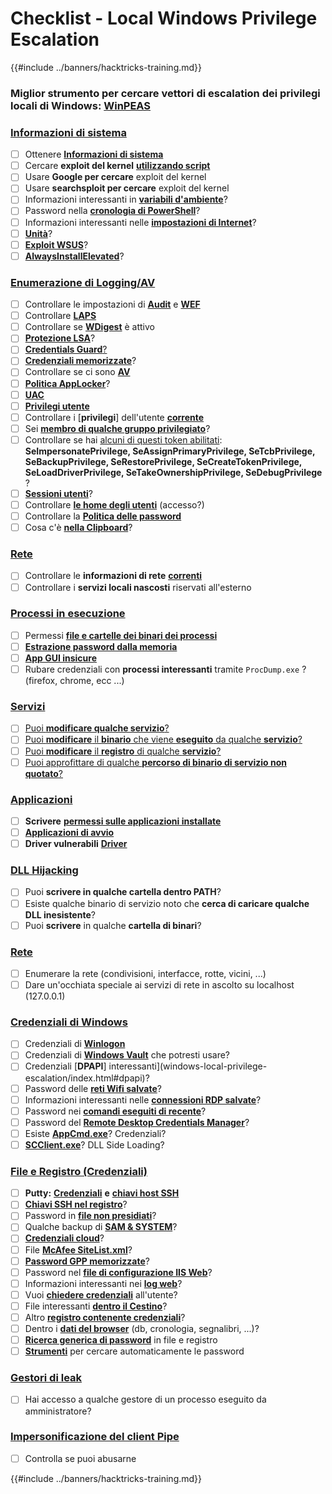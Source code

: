 # Checklist - Local Windows Privilege Escalation

{{#include ../banners/hacktricks-training.md}}

### **Miglior strumento per cercare vettori di escalation dei privilegi locali di Windows:** [**WinPEAS**](https://github.com/carlospolop/privilege-escalation-awesome-scripts-suite/tree/master/winPEAS)

### [Informazioni di sistema](windows-local-privilege-escalation/index.html#system-info)

- [ ] Ottenere [**Informazioni di sistema**](windows-local-privilege-escalation/index.html#system-info)
- [ ] Cercare **exploit del kernel** [**utilizzando script**](windows-local-privilege-escalation/index.html#version-exploits)
- [ ] Usare **Google per cercare** exploit del kernel
- [ ] Usare **searchsploit per cercare** exploit del kernel
- [ ] Informazioni interessanti in [**variabili d'ambiente**](windows-local-privilege-escalation/index.html#environment)?
- [ ] Password nella [**cronologia di PowerShell**](windows-local-privilege-escalation/index.html#powershell-history)?
- [ ] Informazioni interessanti nelle [**impostazioni di Internet**](windows-local-privilege-escalation/index.html#internet-settings)?
- [ ] [**Unità**](windows-local-privilege-escalation/index.html#drives)?
- [ ] [**Exploit WSUS**](windows-local-privilege-escalation/index.html#wsus)?
- [ ] [**AlwaysInstallElevated**](windows-local-privilege-escalation/index.html#alwaysinstallelevated)?

### [Enumerazione di Logging/AV](windows-local-privilege-escalation/index.html#enumeration)

- [ ] Controllare le impostazioni di [**Audit**](windows-local-privilege-escalation/index.html#audit-settings) e [**WEF**](windows-local-privilege-escalation/index.html#wef)
- [ ] Controllare [**LAPS**](windows-local-privilege-escalation/index.html#laps)
- [ ] Controllare se [**WDigest**](windows-local-privilege-escalation/index.html#wdigest) è attivo
- [ ] [**Protezione LSA**](windows-local-privilege-escalation/index.html#lsa-protection)?
- [ ] [**Credentials Guard**](windows-local-privilege-escalation/index.html#credentials-guard)[?](windows-local-privilege-escalation/index.html#cached-credentials)
- [ ] [**Credenziali memorizzate**](windows-local-privilege-escalation/index.html#cached-credentials)?
- [ ] Controllare se ci sono [**AV**](https://github.com/carlospolop/hacktricks/blob/master/windows-hardening/windows-av-bypass/README.md)
- [ ] [**Politica AppLocker**](https://github.com/carlospolop/hacktricks/blob/master/windows-hardening/authentication-credentials-uac-and-efs/README.md#applocker-policy)?
- [ ] [**UAC**](https://github.com/carlospolop/hacktricks/blob/master/windows-hardening/authentication-credentials-uac-and-efs/uac-user-account-control/README.md)
- [ ] [**Privilegi utente**](windows-local-privilege-escalation/index.html#users-and-groups)
- [ ] Controllare i [**privilegi**] dell'utente [**corrente**](windows-local-privilege-escalation/index.html#users-and-groups)
- [ ] Sei [**membro di qualche gruppo privilegiato**](windows-local-privilege-escalation/index.html#privileged-groups)?
- [ ] Controllare se hai [alcuni di questi token abilitati](windows-local-privilege-escalation/index.html#token-manipulation): **SeImpersonatePrivilege, SeAssignPrimaryPrivilege, SeTcbPrivilege, SeBackupPrivilege, SeRestorePrivilege, SeCreateTokenPrivilege, SeLoadDriverPrivilege, SeTakeOwnershipPrivilege, SeDebugPrivilege** ?
- [ ] [**Sessioni utenti**](windows-local-privilege-escalation/index.html#logged-users-sessions)?
- [ ] Controllare [**le home degli utenti**](windows-local-privilege-escalation/index.html#home-folders) (accesso?)
- [ ] Controllare la [**Politica delle password**](windows-local-privilege-escalation/index.html#password-policy)
- [ ] Cosa c'è [**nella Clipboard**](windows-local-privilege-escalation/index.html#get-the-content-of-the-clipboard)?

### [Rete](windows-local-privilege-escalation/index.html#network)

- [ ] Controllare le **informazioni di rete** [**correnti**](windows-local-privilege-escalation/index.html#network)
- [ ] Controllare i **servizi locali nascosti** riservati all'esterno

### [Processi in esecuzione](windows-local-privilege-escalation/index.html#running-processes)

- [ ] Permessi [**file e cartelle dei binari dei processi**](windows-local-privilege-escalation/index.html#file-and-folder-permissions)
- [ ] [**Estrazione password dalla memoria**](windows-local-privilege-escalation/index.html#memory-password-mining)
- [ ] [**App GUI insicure**](windows-local-privilege-escalation/index.html#insecure-gui-apps)
- [ ] Rubare credenziali con **processi interessanti** tramite `ProcDump.exe` ? (firefox, chrome, ecc ...)

### [Servizi](windows-local-privilege-escalation/index.html#services)

- [ ] [Puoi **modificare qualche servizio**?](windows-local-privilege-escalation/index.html#permissions)
- [ ] [Puoi **modificare** il **binario** che viene **eseguito** da qualche **servizio**?](windows-local-privilege-escalation/index.html#modify-service-binary-path)
- [ ] [Puoi **modificare** il **registro** di qualche **servizio**?](windows-local-privilege-escalation/index.html#services-registry-modify-permissions)
- [ ] [Puoi approfittare di qualche **percorso di binario di servizio non quotato**?](windows-local-privilege-escalation/index.html#unquoted-service-paths)

### [**Applicazioni**](windows-local-privilege-escalation/index.html#applications)

- [ ] **Scrivere** [**permessi sulle applicazioni installate**](windows-local-privilege-escalation/index.html#write-permissions)
- [ ] [**Applicazioni di avvio**](windows-local-privilege-escalation/index.html#run-at-startup)
- [ ] **Driver vulnerabili** [**Driver**](windows-local-privilege-escalation/index.html#drivers)

### [DLL Hijacking](windows-local-privilege-escalation/index.html#path-dll-hijacking)

- [ ] Puoi **scrivere in qualche cartella dentro PATH**?
- [ ] Esiste qualche binario di servizio noto che **cerca di caricare qualche DLL inesistente**?
- [ ] Puoi **scrivere** in qualche **cartella di binari**?

### [Rete](windows-local-privilege-escalation/index.html#network)

- [ ] Enumerare la rete (condivisioni, interfacce, rotte, vicini, ...)
- [ ] Dare un'occhiata speciale ai servizi di rete in ascolto su localhost (127.0.0.1)

### [Credenziali di Windows](windows-local-privilege-escalation/index.html#windows-credentials)

- [ ] Credenziali di [**Winlogon**](windows-local-privilege-escalation/index.html#winlogon-credentials)
- [ ] Credenziali di [**Windows Vault**](windows-local-privilege-escalation/index.html#credentials-manager-windows-vault) che potresti usare?
- [ ] Credenziali [**DPAPI**] interessanti](windows-local-privilege-escalation/index.html#dpapi)?
- [ ] Password delle [**reti Wifi salvate**](windows-local-privilege-escalation/index.html#wifi)?
- [ ] Informazioni interessanti nelle [**connessioni RDP salvate**](windows-local-privilege-escalation/index.html#saved-rdp-connections)?
- [ ] Password nei [**comandi eseguiti di recente**](windows-local-privilege-escalation/index.html#recently-run-commands)?
- [ ] Password del [**Remote Desktop Credentials Manager**](windows-local-privilege-escalation/index.html#remote-desktop-credential-manager)?
- [ ] Esiste [**AppCmd.exe**](windows-local-privilege-escalation/index.html#appcmd-exe)? Credenziali?
- [ ] [**SCClient.exe**](windows-local-privilege-escalation/index.html#scclient-sccm)? DLL Side Loading?

### [File e Registro (Credenziali)](windows-local-privilege-escalation/index.html#files-and-registry-credentials)

- [ ] **Putty:** [**Credenziali**](windows-local-privilege-escalation/index.html#putty-creds) **e** [**chiavi host SSH**](windows-local-privilege-escalation/index.html#putty-ssh-host-keys)
- [ ] [**Chiavi SSH nel registro**](windows-local-privilege-escalation/index.html#ssh-keys-in-registry)?
- [ ] Password in [**file non presidiati**](windows-local-privilege-escalation/index.html#unattended-files)?
- [ ] Qualche backup di [**SAM & SYSTEM**](windows-local-privilege-escalation/index.html#sam-and-system-backups)?
- [ ] [**Credenziali cloud**](windows-local-privilege-escalation/index.html#cloud-credentials)?
- [ ] File [**McAfee SiteList.xml**](windows-local-privilege-escalation/index.html#mcafee-sitelist.xml)?
- [ ] [**Password GPP memorizzate**](windows-local-privilege-escalation/index.html#cached-gpp-pasword)?
- [ ] Password nel [**file di configurazione IIS Web**](windows-local-privilege-escalation/index.html#iis-web-config)?
- [ ] Informazioni interessanti nei [**log web**](windows-local-privilege-escalation/index.html#logs)?
- [ ] Vuoi [**chiedere credenziali**](windows-local-privilege-escalation/index.html#ask-for-credentials) all'utente?
- [ ] File interessanti [**dentro il Cestino**](windows-local-privilege-escalation/index.html#credentials-in-the-recyclebin)?
- [ ] Altro [**registro contenente credenziali**](windows-local-privilege-escalation/index.html#inside-the-registry)?
- [ ] Dentro i [**dati del browser**](windows-local-privilege-escalation/index.html#browsers-history) (db, cronologia, segnalibri, ...)?
- [ ] [**Ricerca generica di password**](windows-local-privilege-escalation/index.html#generic-password-search-in-files-and-registry) in file e registro
- [ ] [**Strumenti**](windows-local-privilege-escalation/index.html#tools-that-search-for-passwords) per cercare automaticamente le password

### [Gestori di leak](windows-local-privilege-escalation/index.html#leaked-handlers)

- [ ] Hai accesso a qualche gestore di un processo eseguito da amministratore?

### [Impersonificazione del client Pipe](windows-local-privilege-escalation/index.html#named-pipe-client-impersonation)

- [ ] Controlla se puoi abusarne

{{#include ../banners/hacktricks-training.md}}
